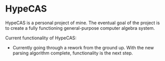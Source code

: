 # HypeCAS

  HypeCAS is a personal project of mine. The eventual goal of the project is to create a fully functioning general-purpose computer algebra system.

Current functionality of HypeCAS:
  - Currently going through a rework from the ground up. With the new parsing algorithm complete, functionality is the next step.
